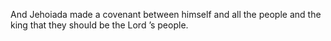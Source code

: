 And Jehoiada made a covenant between himself and all the people and the king that they should be the Lord ’s people.
